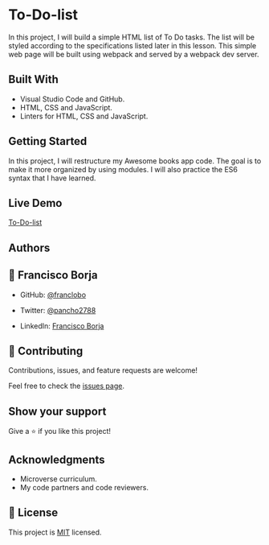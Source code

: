 # To-Do-list

In this project, I will build a simple HTML list of To Do tasks. The list will be styled according to the specifications listed later in this lesson. This simple web page will be built using webpack and served by a webpack dev server.

## Built With

- Visual Studio Code and GitHub.
- HTML, CSS and JavaScript.
- Linters for HTML, CSS and JavaScript.

## Getting Started

In this project, I will restructure my Awesome books app code. The goal is to make it more organized by using modules. I will also practice the ES6 syntax that I have learned.

## Live Demo

[To-Do-list](#)

## Authors

## 👤 Francisco Borja

- GitHub: [@franclobo](https://github.com/franclobo)

- Twitter: [@pancho2788](https://twitter.com/Pancho2788)

- LinkedIn: [Francisco Borja](https://www.linkedin.com/in/francisco-borja-lobato/)

## 🤝 Contributing

Contributions, issues, and feature requests are welcome!

Feel free to check the [issues page](../../issues/).

## Show your support

Give a ⭐️ if you like this project!

## Acknowledgments

- Microverse curriculum.
- My code partners and code reviewers.

## 📝 License

This project is [MIT](./MIT.md) licensed.